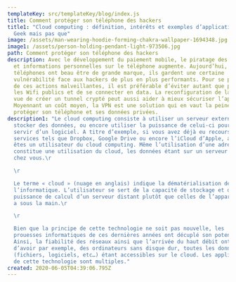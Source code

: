 ```yaml
---
templateKey: src/templateKey/blog/index.js
title: Comment protéger son téléphone des hackers
title1: "Cloud computing : définition, intérêts et exemples d’applications –
  Geek mais pas que"
image: /assets/man-wearing-hoodie-forming-chakra-wallpaper-1694348.jpg
image1: /assets/person-holding-pendant-light-973506.jpg
path: Comment protéger son téléphone des hackers
description: Avec le développement du paiement mobile, le piratage des données
  et informations personnelles sur le téléphone augmente. Aujourd’hui, les
  téléphones ont beau être de grande marque, ils gardent une certaine
  vulnérabilité face aux hackers de plus en plus performants. Pour se protéger
  de ces actions malveillantes, il est préférable d’éviter autant que possible
  les Wifi publics et de se connecter en data. La reconfiguration de la VPN en
  vue de créer un tunnel crypté peut aussi aider à mieux sécuriser l’appareil.
  Moyennant un coût moyen, la VPN est une solution qui en vaut la peine pour
  protéger son téléphone et ses données privées.
description1: "Le cloud computing consiste à utiliser un serveur externe pour
  stocker des données, ou encore utiliser la puissance de celui-ci pour se
  servir d’un logiciel. A titre d’exemple, si vous avez déjà eu recours à des
  services tels que Dropbox, Google Drive ou encore l’iCloud d’Apple, alors vous
  êtes un utilisateur du cloud computing. Même l’utilisation d’une adresse mail
  constitue une utilisation du cloud, les données étant sur un serveur et pas
  chez vous.\r

  \r

  Le terme « cloud » (nuage en anglais) indique la dématérialisation de
  l’informatique. L’utilisateur se sert de la capacité de stockage et de la
  puissance de calcul d’un serveur distant plutôt que celles de l’appareil qu’il
  a sous la main.\r

  \r

  Bien que la principe de cette technologie ne soit pas nouvelle, les
  prouesses informatiques de ces dernières années ont décuplé son potentiel.
  Ainsi, la fiabilité des réseaux ainsi que l’arrivée du haut débit ont permis
  d’avoir par exemple, des ordinateurs sans disque dur, toutes les données
  (fichiers, logiciels, etc…) étant accessibles sur le cloud. Les applications
  de cette technologie sont multiples."
created: 2020-06-05T04:39:06.795Z
---
```

